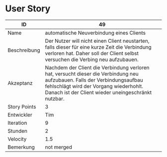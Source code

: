 # User Story

| ID         |49|
|-|-|
|Name        |automatische Neuverbindung eines Clients|
|Beschreibung|Der Nutzer will nicht einen Client neustarten, falls dieser für eine kurze Zeit die Verbindung verloren hat. Daher soll der Client selbst versuchen die Verbing neu aufzubauen.|
|Akzeptanz   |Nachdem der Client die Verbindung verloren hat, versucht dieser die Verbindung neu aufzubauen. Falls der Verbindungsaufbau fehlschlägt wird der Vorgang wiederhohlt. Danach ist der Client wieder uneingeschränkt nutzbar.|
|Story Points|3|
|Entwickler  |Tim|
|Iteration   |9|
|Stunden     |2|
|Velocity    |1.5|
|Bemerkung   |not merged|
